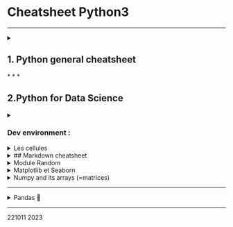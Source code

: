 # Cheatsheet Python3

* * *

<details>
<summary> <h2> 1.  Python general cheatsheet </h2></summary>
    

see also 2-pager  [Python3 cheatsheet - perso.limsi.fr](evernote:///view/6367254/s57/e1f90f88-1307-423b-80b8-482d4c4b5825/e1f90f88-1307-423b-80b8-482d4c4b5825/)

<details>
<summary> <h3>### code formating , I/ O </h3></summary>

indentation = [Landin's](https://en.wikipedia.org/wiki/Peter_Landin) pseudo law: Treat the indentation of your programs as if it determines the meaning of your programs… Because sometimes it does.

par défaut print retourne à la ligne, sauf si on remplace la variable end: to avoid newline

print("text", variable, sep = 'texte de separation ', end = ' texte qui remplace new-line ')

proper format: put space before and after operators.

an instruction (like a print() ) can exceed one line and finish on the next line (use indentation)

input("this is a prompt message") # will return a string

x = int(input("please enter an integer")) # will return ValueError if input is not an int

There is no difference between input in Python 3 and raw\_input in Python 2 except for the keywords.

\# this is a comment There is no multi-line comment. 

'''' This is a [docstring](https://sphinxcontrib-napoleon.readthedocs.io/en/latest/example_google.html)  . Using docstring in place of multiline comment is possible but not recommended.
</details>

Operators

+  - / \* % (mod aka euclidian remainder)  // (euclidian division) \*\* (power, also pow(a, b) ) 

round(3.14)

<  >  <=  >=  ==

(a // b, a % b).



Variables

assignation with =  and variable names must start by a letter or by \_ . Letters, numbers, and underscores will work. Use camelCase, long and explicit variable names. 

print("texte1 ", variable) = print(f"texte2 {variable}.") = print("texte3 {} ".format(variable))

del myVariable # to remove a (global/local) variable from memory

round numbers considered integer, with a decimal 3.0 becomes float.

dynamic casting : existing variable changes type if assigned value of incompatible type.

typecasting = force into a different type. Use the name of the type as typecasting function : 

int() float() str()

interets = int(interets) #converts in place the variable into an integer via dynamic casting

type() # to get type of a variable (as a string)



from math import sqrt, pi, exp #fonctions de math de base à importer





Strings

with double quotes or single quotes (either way is acceptable, typically single-quotes for short strings).

the triple-double-quotes allow to type a whole text on several lines, including returns equivalent to \\n.

f-string is a formated string (with a variable inside marked by {}). any string wih {} has a method .format

concatenate with + 

multiply same text 10 time with 'copy '\* 10

single quotes can be included in strings if they use double quotes.

var1 = 2

var2 = "one and two"

text = "text of the message with {} formatted variables, {}"

print(text.format(var1, var2))

in Python any empty list, string, or tuple is [falsy](https://docs.python.org/3/library/stdtypes.html#truth-value-testing)

usefull methods for strings : 

*   upper()  lower()  capitalize() (title(): formating case
    
*   replace(old, new)  
    
*   find(chaîne) returns -1 (absent) or indice of 1st occurence ;  in true or false;
    
*   .startwith(myInitialText) return true or false
    



[list, tuple, set and dict](https://docs.python.org/3/tutorial/datastructures.html)

myList = \[ value 1, value2\]

myDict = {"Georges Dupont": 10000, "Luc Martin": 150, "Lucas Anderson": 300, "Alexandre Petit": 1800.74}

myTuple = (1, 'pomme') # immutable !!

#NB: array is not native Python, but comes from Numpy package/ array module

list = general table, mixes heterogeneous types including list of list, 

    index 0 for first, -1 for last, negative indices cycle back, \[:2\] from 0(first) to 2. 

    lists are ordered, mutable, can contain duplicates & heterogeneous types   

⚠ range returns an immutable sequence type (in Python3), not a list

force a list with : \`\`\`list(range(4))\`\`

dict = access by key instead of index

tuple = immutable list, used to return multiples values in a function. 

Also : 

from enum import Enum #another type of data to chose in a fixed enum

class Strategie(Enum):

    CHANGER = 1

    GARDER = 2

from array import array #another type for math calculation - see Numpy



functions for all iterables/iterators: 

*   liste.insert(myindex, myvalue)  ;
    
*   .append(myvalue) .extend(my\_other\_list)  to append / concatenate;
    
*   r.remove(myvalue)  finds and remove first occurence;
    
*   i.index(myvalue)  finds first occurence;
    
*   mot clé del(myindex)  // for Dict =  .pop(myKey)
    

del liste\[3\] # \[4, 5, 1, 3\]

len(liste)

a, b = (1, 'pomme') # shorcut to open a tuple



Booleans

if not my\_list: print('List is empty!')  # Any empty list, string, or tuple is falsy

*   and ; or ; not() ; \== != < <= >  >= ;
    
*   myValue in myString ;
    



Command line

passing argument from the command line with ARGV - first is the script name, second is 

from sys import argv

first, second = ARGV



Function def .... : 

def print\_two(\*args): #here args is a list

    arg1, arg2 = args

    print(f"arg1: {arg1}, arg2: {arg2}")



def calcul\_IMC(poids = 60, taille = 1.70):

    imc = poids / taille\*\*2

    return(imc)



calcul\_IMC(poids = float(input("Quel poids (en kg) ? ")) ,

        taille = float(input("Quelle taille (en metres) ? ")))

Can return multiple values with ; 

    return a, b, c



Conditions if ... : ... elif ... : ... else: ...

if len(nom) > 0:

    print("Hello", nom, "!")

**elif** len(nom) <10:

    xxxxx

else:

    print("Hello World !")

True, False

any empty list, string, or tuple is [falsy](https://docs.python.org/3/library/stdtypes.html#truth-value-testing)

No switch statement, [use dict instead](https://www.evernote.com/l/ADkVrRw5rpFGf5C_wuRk_yk7qeaRyAEfIHw/). 



Loops

for element in myStringOrMyList:

for i in range(0,nb): #borne droite ouverte !!

for element in range(start,step,endPlusOne):  #shortcut range(1000) = range (0,1,999)

[https://docs.python.org/3/reference/compound\_stmts.html?highlight=while#for](https://docs.python.org/3/reference/compound_stmts.html?highlight=while#for)

while condition :

Interrupt loop with continue (next loop) or break loop



modules = classes+variables+functionsDS | librairies Python pour Data Science-2 - Initiez-vous à la librairie Numpyark

module = 1 file with classes+variables+fnctions

library or package  = set of files including an \_\_init\_\_.py

pip #Package Installer for Python

import myModule as myAlias # import the whole module, access via myAlias.myFunction()

import myPackage #access via myPackage.myModule.myFunction()

import myPackage.myModule as myAlias #import only 1 module in the package

from myModule import myVariableOrMyFunction

(ne pas tout importer avec from myModule import \* car risque de conflit)

Main modules/packages : 

*   random => random() ; uniform(a,b) bornes incluses ; randint(a,b) ⚠bornes incluses
    

*   gauss(avg, stdev) pour loi normale ;
    
*   choice(myList) échantillonage ; choices(myList, k=mySampleSize) échantillon avec remise ; sample(myList, mySampleSize) échantillon sans remise
    
*   !!! toujours seed() pour véritable aléatoire
    

*   numpy package => includes random ⚠ dans np, randint(a,b) borne sup exclue !!
    





file access

mystream = [open](https://docs.python.org/3/library/functions.html#open)(filename) opens a stream

mystream.read()  to look into

close – Closes the file

read – readline Reads the contents of the file (from the stream object returned by open) You can assign the result  to a variable – Reads just one line of a text file.  modifiers to the file modes can I use? The most important one  to

know for now is the + modifier, so you can do 'w+', 'r+', and 'a+'.

truncate – Empties the file. Watch out if you care about the file.

write('stuff') – Writes “stuff” to the file. target.write(line1) target.write("\\n")

[seek](https://docs.python.org/3/library/io.html?highlight=seek#io.IOBase.seek)(0) – Move the read/write location to the beginning of the file.

    print(line\_count, f.readline()) print can read a specific line number



Doc - manual

in python: 

pydoc name\_of\_function

help(name\_of\_function)

on Windows Powershell: 

python -m pydoc name\_of\_function


* * *



revuiew Euler023 ; 

\_\_\_



![](Cheatsheet  Python  LP3THW - DataScience_files/Image.png)



![](Cheatsheet  Python  LP3THW - DataScience_files/Image [1].png)



![](Cheatsheet  Python  LP3THW - DataScience_files/Image [2].png)




from string import ascii\_lowercase

\>>> for c in ascii\_lowercase:



[![mementopython3.odg](Cheatsheet  Python  LP3THW - DataScience_files/6797389174bc11abce43c516411097a4.png)](Cheatsheet  Python  LP3THW - DataScience_files/mementopython3.odg)

  
</details>
* * *

  

  

## 2.Python for Data Science

<details>  
<summary> <h3>Dev environment : </h3></summary>
Link to courses : [DS | Initiez-vous à Python pour l'analyse de données - OpenClassrooms](evernote:///view/6367254/s57/9671058b-017b-483c-b085-27aa9676a0d9/9671058b-017b-483c-b085-27aa9676a0d9/)

  Main DS Packages : 

\* numpy et scipy pour les calculs

\* Matplotlib et Seaborn pour la visualisation

\* Scikit-learn pour les algorithmes

\* Pandas pour les gérer les données (les charger, appliquer des opérations d'algèbre relationnelle, etc.)

\* Tensorflow et PyTorch pour le deep learning



*   [Anaconda](https://www.anaconda.com/distribution/) : includes Jupyter Notebook. Launch from terminal with jupyter notebook  or (from working dir) jupyter notebook my\_notebook.ipynb
    
*   [Google Colaboratory](https://colab.research.google.com/?utm_source=scs-index) : full online
    
</details>

<details>  
<summary> Les cellules </summary> 

Notebook = includes executable code "cellules FR"

4 types of cells : code, markdown, row nbconvert et heading.

*    Code \= basic cell // heading = obsolete // Raw = to control document formating when converting
    
*   Markdown \[m\] \= basic formating info. 
</details>

<details>
    <summary> ## Markdown cheatsheet</summary>

*   \* or \_ italic  \*\* or \_\_ bold ;
*   \# heading1 ## heading2 (and so on)
*   \> >> to indent text (same as <blockquote> )
*   \-  (double space) for bullet point, tab to indent
*   \`for monospace font\` \`\`\`code as illustration\`\`\`
*   $ for in-line math, $$ for separate line 
*   ![](Cheatsheet  Python  LP3THW - DataScience_files/Image [3].png)

See [Reminder Markdown for Jupyter](https://fr.acervolima.com/cellule-markdown-dans-le-bloc-notes-jupyter/)

[Adam-p's cheatsheet for General Markdown](https://github.com/adam-p/markdown-here/wiki/Markdown-Cheatsheet)

[GitHub Markdown docs](https://docs.github.com/en/get-started/writing-on-github)
</details>

<details>
<summary> Module Random </summary>

uses Mersenne Twister to generate random numbers

  
  

Jupyter

Executer code = Ctrl + Ent - open new code cell = Shit+Ent.

  

Créer un script pour partager des variables ou des fonctions sur plusieurs notebook: 

fichier .py

%timeit myFunction(myArgs) #renvoit le temps de travail d'une fonction

  

  

</details>

<details>
<summary> Matplotlib et Seaborn </summary>

  

%matplotlib inline # afficher les graphiques dans la continuité du code, pas dans fenêtre à part

import matplotlib.pyplot as plt

  

plt.style.use('seaborn-whitegrid')

  

  

#toutes ces fonctions plot renvoient un objet (conteneur)  avec tout l'objet

plot = plt.plot(myListOfValues) #lignes

plt.scatter(myListX, myListY) #scatter ne relie pas les points. C'est pourquoi on a souvent : 

plt.scatter(range(100),myListOf100Values)

plt.bar(myListOfLabels, myListOfValues)

plt.hist(myArray) #qu'on peut regrouper en "bin=100" paquests de 100

  

  

#si on crée initialement une figure: 

myFigure = plt.figure() 

\# conteneur avec tous les objets ensuite tous les plot, scatter etc s'appliquent à cette figure

myAxes = plt.axes()

x = np.linspace(0, 10, 1000)

myAxes.plot(x, np.sin(x));

  

Un exemple compliqué : 

\# Chanegr la taille de police par défaut

plt.rcParams.update({'font.size': 15})

fig = plt.figure()

ax = plt.axes()

plt.plot(x, np.sin(x - 0), color='blue', linestyle='solid', label='bleu')

plt.plot(x, np.sin(x - 1), color='g', linestyle='dashed', label='vert')

\# Valeur de gris entre 0 et 1, des traits et des points

plt.plot(x, np.sin(x - 2), color='0.75', linestyle='dashdot', label='gris')

plt.plot(x, np.sin(x - 3), color='#FF0000', linestyle='dotted', label='rouge')

\# Les limites des axes, essayez aussi les arguments 'tight' et 'equal'

plt.axis(\[-1, 11, -1.5, 1.5\]);

plt.title("Un exemple de graphe")

\# La légende est générée à partir de l'argument label de la fonction plot. 

\# L'argument loc spécifie le placement de la légende

plt.legend(loc='lower left');

\# Titres des axes

ax = ax.set(xlabel='x', ylabel='sin(x)')

  

plt.errorbar(x, y, yerr=dy, fmt='.k'); #afficher barres d'erreur (incertitude) , voir la doc

plt.errorbar(x, y, yerr=dy, fmt='o', color='black', ecolor='lightgray', elinewidth=3, capsize=0);

  

Quelques exemples : 

print(plt.style.available\[:6\])

\# Notez la taille de la figure (en quelle unité ? nb de caracteres?)

fig = plt.figure(figsize=(12,8))

for i in range(6):

\# On peut ajouter des sous graphes ainsi

fig.add\_subplot(3,2,i+1)

plt.style.use(plt.style.available\[i\])

plt.plot(x, y)

\# Pour ajouter du texte

plt.text(s=plt.style.available\[i\], x=5, y=2, color='red')

  

\# On peut aussi tout personnaliser à la main

x = np.random.randn(1000)

plt.style.use('classic')

fig=plt.figure(figsize=(5,3))

ax = plt.axes(facecolor='#E6E6E6')

\# Afficher les ticks en dessous de l'axe

ax.set\_axisbelow(True)

\# Cadre en blanc

plt.grid(color='w', linestyle='solid')

\# Cacher le cadre

\# ax.spines contient les lignes qui entourent la zone où les

\# données sont affichées.

for spine in ax.spines.values():

spine.set\_visible(False)

\# Cacher les marqueurs en haut et à droite

ax.xaxis.tick\_bottom()

ax.yaxis.tick\_left()

\# Nous pouvons personnaliser les étiquettes des marqueurs

\# et leur appliquer une rotation

marqueurs = \[-3, -2, -1, 0, 1, 2, 3\]

xtick\_labels = \['A', 'B', 'C', 'D', 'E', 'F'\]

plt.xticks(marqueurs, xtick\_labels, rotation=30)

\# Changer les couleur des marqueurs

ax.tick\_params(colors='gray', direction='out')

for tick in ax.get\_xticklabels():

tick.set\_color('gray')

for tick in ax.get\_yticklabels():

tick.set\_color('gray')

\# Changer les couleur des barres

ax.hist(x, edgecolor='#E6E6E6', color='#EE6666');

  

  

Cf cheatsheet Matplotlib Jupyter recommandée par le cours : 

[https://nbviewer.org/urls/gist.githubusercontent.com/Jwink3101/e6b57eba3beca4b05ec146d9e38fc839/raw/f486ca3dcad44c33fc4e7ddedc1f83b82c02b492/Matplotlib\_Cheatsheet](https://nbviewer.org/urls/gist.githubusercontent.com/Jwink3101/e6b57eba3beca4b05ec146d9e38fc839/raw/f486ca3dcad44c33fc4e7ddedc1f83b82c02b492/Matplotlib_Cheatsheet) 

  

Seaborn = complément esthétique et statistique de Matplotlib (qui fonctionne avec des DF Pandas)

  

import seaborn as sns

sns.set()

x = np.linspace(0, 10, 500)

y = np.random.randn(500)

plt.plot(x,y)

  

#graphiques avec fonctions statistiques incluses: 

sns.distplot(y, kde=True);

</details>

<details>  
<summary> Numpy and its arrays (=matrices) </summary>

À chaque fois que vous vous trouvez en train d'utiliser une boucle pour effectuer une opération en Python, demandez-vous si cette opération ne peut pas s'accomplir grâce à Numpy sans boucle.

arrayarrays have same type (unlike lists)

import numpy as np _#alternative : import array as arr_

array\_of\_int = arr.array("i", \[3, 6, 9, 12\]) #array module requires same type (here "i" means integer)

array\_heterog = np.array(\["numbers", 3, 6, 9, 12\])

array = must be declared (created), are more efficient than lists for data storage, can handle math operations

    index 0 for first, -1 for last, negative indices cycle back, \[:2\] from 0(first) to 2(excluded). 

⚠ vecteurs numpy sont (200,) au lieu de (200,1). Cela permet de les voir soit comme ligne, soit comme colonne. Mais parfois il faut tout de même les \`\`\`reshape\`\`\` . 

Création d'un array Numpy: 

  

np.array(myList) # force la conversion le cas échéant, crée des array 1xn ou nxp (avec liste de listes)

np.array(myList, dtype = "float32")

  

Les tableaux remplis : 

np.zeros(10, dtype = int) #tableau 1x10

np.ones((3,50), dtype = float)

np.full((4,4), 3.14)

np.eye(3) #la matrice identité

np.linspace(start= 0 , stop = 1, num = 11)  #un sequence espacée linéairement avec num poteau (num-1 intervalles)

np.arange(start= 0 , stop = 1, step = 0.1) #une autre séquence, presque comme linspace (mais n'inclut par la borne sup)

np.random.rand(3,5) #une matrice aléatoire 3x5 - aussi avec random.random et random.normal

  

myArray.shape #renvoie une liste de 2 élements \[lignes,colonnes\]

numpy.shape -> tuple with size of table .reshape -> change size

  

  

Connaitre le tableau : 

myArray.ndim #nb de dimensions

myArray.shape

myArray.size #nombre total éléments = n x p

myArray.dtype

  

myArray\[1,3:14:2\] #slicing = start:end:step => 3 to 14 by a step of 2

myArray\[::-1\] #reverse of array

myTable\[1,:\] #la première ligne

Manipulations de matrices : 

np.sum(myMatrix,axis = 0) # 0 sum des lignes, 1 sommes des colonnes, pas d'axis -> somme totale

np.mean(myArray)

np.var(myArray) #variance

np.argmin(myArray) #index du min

np.percentile(....) ??

  

np.concatenate(myTable1, myTable2) # use rather np.vstack(myListOfArrays) and np.hstack(myListOfArrays)

np.where(myArrays > 3) #renvoit un extrait - quel type et taille ????

no.newaxis ?!?!?

b = np.arange(3)\[:, np.newaxis\] #cf cours python pour DS3-2.1

  

LA PUISSANCE DE NUMPY, c'est de parcourir des tableaux SANS BOUCLE for: 

\+ - \* / // #division entiere arrondie

np.abs(myArray)

np.exp(myArray) # log, etc.

myArrayOfBool = myArrayOfInt > 3

  

np.sum, np.std, np.argmin np.argmax np.percentile /// pour appliquer sur colonnes / lignes

avec BROADCASTING, on peut faire des opérations, y compris sur des tableaux de taille différente 
</details>

  

* * *

<details>
<summary> Pandas 🐼 </summary>

un DF = des lignes (chacune nommée par un index) et des colonnes. 

pandas.Series => objet colonne (Pandas). Pour obtenir colonne numpy, methode .values

Un DF est un ensemble de Series (dès que c'est 2 séries ou plus, c'est un DF) 

  

  

Pour regarder dans un DF: 

  

df = pd.read\_csv("../Dataset/Titanic.csv")

pd.DataFrame(famille\_panda\_numpy, index = \['maman', 'bebe', 'papa'\], columns = \['pattes', 'poil', 'queue', 'ventre'\])

  

population = pd.Series(population\_dict) #une Série (colonne) se construit a partir d'un dict (avec key -> index), ou d'une Liste de valeur avec une liste index (par défaut, index = 0,1,2...)

  

  

df.head(2)

df.shape #returns tuple

df.info() # aussi dtypes (list Names and their types) and describe

len(myDF)

titanic.describe(include="all")  # (from np) donne des stats (count, mean, std, ... not median)

  

  

df.columns  # df.columns.difference(\[''\]) remet les colomnes par ordre alphabe'tique (pourquoi ?!?)

  

myDF\["Ventre"\] myDF.Ventre  # 3 methodes pour extraire unes colonne (objet pandas.Series )

myDF.iloc\[:,0\] # afficher la première colonne

myDF\[\['myColumn1', 'myColumn2'\]\] # attention liste de noms de colonnes

famille\_panda\_df.iloc\[2\] # pour les lignes / index 

famille\_panda\_df.loc\["papa"\] #loc avec les noms, iloc avec les no d'indices

df.loc\[:, \['PClass','Name'\]\]

\---- a bit smarter

mydf.columns.difference(\['Age','SexCode'\]) # afficher toutes les colonnes sauf ... 

\# la méthode columns.difference remet les colonnes par ordre alphabetique (?!?!) 

  

mydf.drop\_duplicates() # voir aussi unique pour la liste

  

#To print, change display options with pandas.set\_options() and pandas.get\_options()

pandas.set\_option('display.max\_rows', None)

On supprime la première colonne inutile

  

df.drop(\['Unnamed: 0'\], axis=1, inplace=True)

  

myDF.append(myOtherDF)

  

On manipule un DF: 

for ind\_ligne, contenu\_ligne in famille\_panda\_df.iterrows(): #envoie (à chaque itération de la boucle for) un tuple dont le premier élément est l'index de la ligne, et le second le contenu de la ligne en question 

  

masque = famille\_panda\_df\["ventre"\] == 80 #renvoi une série de booléens, qui peut servir de masque

df\[df.PClass != "1st"\]  # autre exemple de masque

~ df.PClass.isin(\['1st', '2nd'\]) # autre exemple de masque - le ~ est une negation

myDF\[myDF.PClass.isna()\] # also .notna()

  

famille\_panda\_df\[~masque\] #inversion du masque

\# ======= SORTING ==========

df.Age.sort\_values(ascending=False) # default ascending=True

df.sort\_values(by = \['PClass','Age'\], ascending=\[True,False\]) 

  

  

\# ======== UNIQUE VALUES =======

df.PClass.unique()  # renvoie la liste 

df.PClass.nunique()

  

  
* Se débarasser des NaN :*  
(rappel : `na` et `null` désignent la même chose en python, pas comme `R`)
```(python)
myDF.fillna(value={"age": 0}).age.head(10)
myDF.dropna().head(10)
myDF.dropna(axis="columns").head()
myDF.dropna(subset = ['column_name'])
myDF.dropna()     #drop all rows that have any NaN values
myDF.dropna(how='all')     #drop only if ALL columns are NaN
myDF.dropna(thresh=2)   #Drop row if it does not have at least two values

myDF.rename(columns={"sex":"sexe"})
```
Bon nombre de fonctions Pandas, telles que  dropna  ,  fillna  ,  drop  , etc acceptent un argument  inplace  .

  

titanic.pivot\_table('survived', index='sex', columns='class', aggfunc="sum")

  

Projection = sélection de colonnes

Restriction = sélection de lignes

Union = vstack des lignes 

Jointure = pd.merge

pd.concat(myDF1, myDF2) #par défaut vstack, se change avec arg axis =1

!!! la concatenation concserve les index => utiliser des index hierarchiques

  

df3 = pd.merge(df1, df2, left\_on= "employee", right\_on= "emp\_name")

  

  

Stats on DF : 

  

import numpy as np

  

myDF.Age.mean()  # also median() max() min() std() var() 

df.Age.quantile(\[.1, .5\]) #calculates the quantiles in the list

df.Age.quantile(np.linspace(start = 0, stop = 1, num= 11)) # for 10 deciles

  

titanic.describe(include="all")  # donne des stats (count, mean, std, quartiles ... not median)

#in cludes all would include any type, not just nbers. To exclude numbers : 

df.describe(exclude=\[np.number\])  # df.describe(percentiles=np.linspace(start = 0, stop = 1, num= 11))

  

</details>

* * *
221011 2023